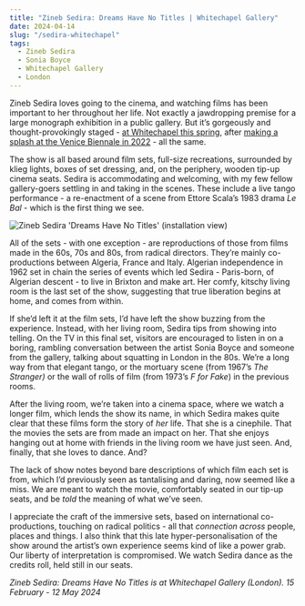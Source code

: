 ```yaml
---
title: "Zineb Sedira: Dreams Have No Titles | Whitechapel Gallery"
date: 2024-04-14
slug: "/sedira-whitechapel"
tags:
  - Zineb Sedira
  - Sonia Boyce
  - Whitechapel Gallery
  - London
---
```


Zineb Sedira loves going to the cinema, and watching films has been important to her throughout her life. Not exactly a jawdropping premise for a large monograph exhibition in a public gallery. But it’s gorgeously and thought-provokingly staged - [at Whitechapel this spring](https://www.whitechapelgallery.org/exhibitions/zineb-sedira-dreams-have-no-titles/), after [making a splash at the Venice Biennale in 2022](https://www.labiennale.org/en/art/2022/france) - all the same.

The show is all based around film sets, full-size recreations, surrounded by klieg lights, boxes of set dressing, and, on the periphery, wooden tip-up cinema seats. Sedira is accommodating and welcoming, with my few fellow gallery-goers settling in and taking in the scenes. These include a live tango performance - a re-enactment of a scene from Ettore Scala’s 1983 drama _Le Bal_ - which is the first thing we see.

![Zineb Sedira 'Dreams Have No Titles' (installation view)](/sedira-whitechapel-1.jpeg)

All of the sets - with one exception - are reproductions of those from films made in the 60s, 70s and 80s, from radical directors. They’re mainly co-productions between Algeria, France and Italy. Algerian independence in 1962 set in chain the series of events which led Sedira - Paris-born, of Algerian descent - to live in Brixton and make art. Her comfy, kitschy living room is the last set of the show, suggesting that true liberation begins at home, and comes from within.

If she’d left it at the film sets, I’d have left the show buzzing from the experience. Instead, with her living room, Sedira tips from showing into telling. On the TV in this final set, visitors are encouraged to listen in on a boring, rambling conversation between the artist Sonia Boyce and someone from the gallery, talking about squatting in London in the 80s. We’re a long way from that elegant tango, or the mortuary scene (from 1967’s _The Stranger)_ or the wall of rolls of film (from 1973’s _F for Fake_) in the previous rooms.

After the living room, we’re taken into a cinema space, where we watch a longer film, which lends the show its name, in which Sedira makes quite clear that these films form the story of _her_ life. That she is a cinephile. That the movies the sets are from made an impact on her. That she enjoys hanging out at home with friends in the living room we have just seen. And, finally, that she loves to dance. And?

The lack of show notes beyond bare descriptions of which film each set is from, which I’d previously seen as tantalising and daring, now seemed like a miss. We are meant to watch the movie, comfortably seated in our tip-up seats, and be _told_ the meaning of what we’ve seen.

I appreciate the craft of the immersive sets, based on international co-productions, touching on radical politics - all that _connection across_ people, places and things. I also think that this late hyper-personalisation of the show around the artist’s own experience seems kind of like a power grab. Our liberty of interpretation is compromised. We watch Sedira dance as the credits roll, held still in our seats.

_Zineb Sedira: Dreams Have No Titles is at Whitechapel Gallery (London). 15 February - 12 May 2024_
